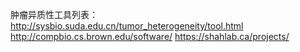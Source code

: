 肿瘤异质性工具列表：
http://sysbio.suda.edu.cn/tumor_heterogeneity/tool.html
http://compbio.cs.brown.edu/software/
https://shahlab.ca/projects/

